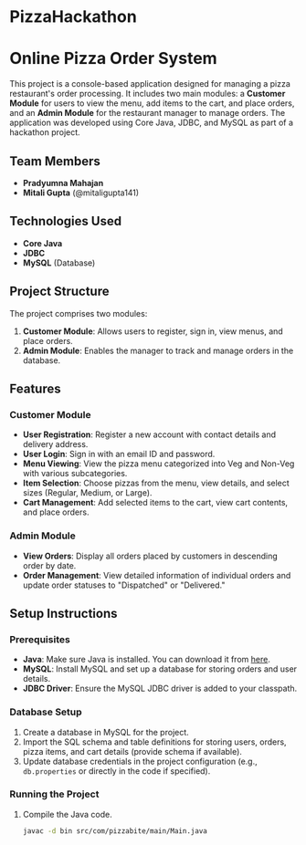 # PizzaHackathon

# Online Pizza Order System

This project is a console-based application designed for managing a pizza restaurant's order processing. It includes two main modules: a **Customer Module** for users to view the menu, add items to the cart, and place orders, and an **Admin Module** for the restaurant manager to manage orders. The application was developed using Core Java, JDBC, and MySQL as part of a hackathon project.

## Team Members
- **Pradyumna Mahajan**
- **Mitali Gupta** (@mitaligupta141)

## Technologies Used
- **Core Java**
- **JDBC**
- **MySQL** (Database)

## Project Structure

The project comprises two modules:
1. **Customer Module**: Allows users to register, sign in, view menus, and place orders.
2. **Admin Module**: Enables the manager to track and manage orders in the database.

## Features

### Customer Module
- **User Registration**: Register a new account with contact details and delivery address.
- **User Login**: Sign in with an email ID and password.
- **Menu Viewing**: View the pizza menu categorized into Veg and Non-Veg with various subcategories.
- **Item Selection**: Choose pizzas from the menu, view details, and select sizes (Regular, Medium, or Large).
- **Cart Management**: Add selected items to the cart, view cart contents, and place orders.

### Admin Module
- **View Orders**: Display all orders placed by customers in descending order by date.
- **Order Management**: View detailed information of individual orders and update order statuses to "Dispatched" or "Delivered."

## Setup Instructions

### Prerequisites
- **Java**: Make sure Java is installed. You can download it from [here](https://www.oracle.com/java/technologies/javase-downloads.html).
- **MySQL**: Install MySQL and set up a database for storing orders and user details.
- **JDBC Driver**: Ensure the MySQL JDBC driver is added to your classpath.

### Database Setup
1. Create a database in MySQL for the project.
2. Import the SQL schema and table definitions for storing users, orders, pizza items, and cart details (provide schema if available).
3. Update database credentials in the project configuration (e.g., `db.properties` or directly in the code if specified).

### Running the Project
1. Compile the Java code.
   ```bash
   javac -d bin src/com/pizzabite/main/Main.java
